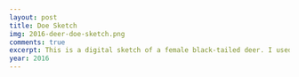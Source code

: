 ```yaml
---
layout: post
title: Doe Sketch
img: 2016-deer-doe-sketch.png
comments: true
excerpt: This is a digital sketch of a female black-tailed deer. I used a photo as a reference.
year: 2016
---
```

